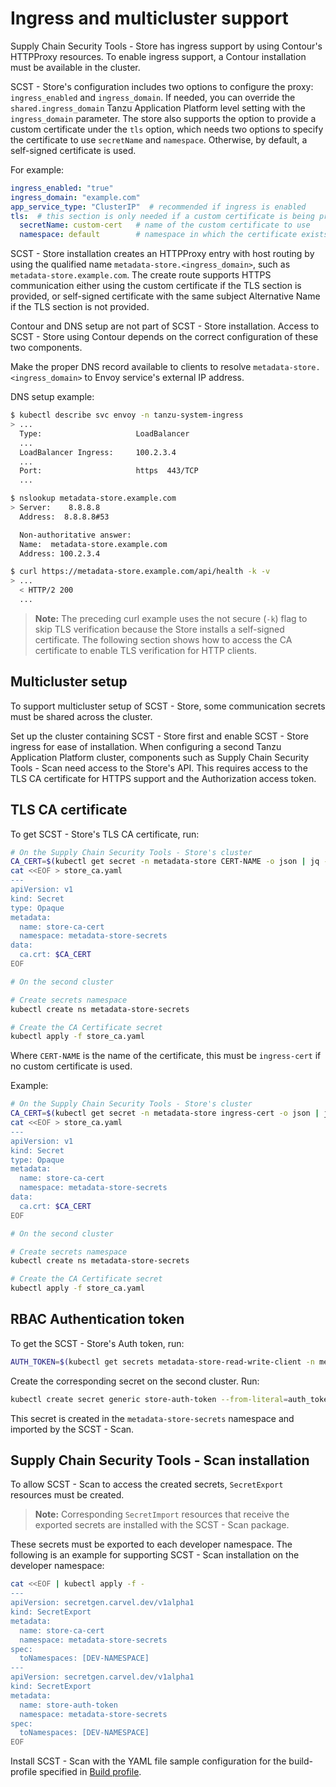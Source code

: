 # Ingress and multicluster support

Supply Chain Security Tools - Store has ingress support by using Contour's HTTPProxy resources. To enable ingress support, a Contour installation must be available in the cluster.

SCST - Store's configuration includes two options to configure the proxy: `ingress_enabled` and `ingress_domain`. If needed, you can override the `shared.ingress_domain` Tanzu Application Platform level setting with the `ingress_domain` parameter.
The store also supports the option to provide a custom certificate under the `tls` option, which needs two options to specify the certificate to use `secretName` and `namespace`.
Otherwise, by default, a self-signed certificate is used.

For example:

```yaml
ingress_enabled: "true"
ingress_domain: "example.com"
app_service_type: "ClusterIP"  # recommended if ingress is enabled
tls:  # this section is only needed if a custom certificate is being provided
  secretName: custom-cert   # name of the custom certificate to use
  namespace: default        # namespace in which the certificate exists
```

SCST - Store installation creates an HTTPProxy entry with host routing by using the qualified name `metadata-store.<ingress_domain>`, such as `metadata-store.example.com`. The create route supports HTTPS communication either using the custom certificate if the TLS section is provided, or self-signed certificate with the same subject Alternative Name if the TLS section is not provided.

Contour and DNS setup are not part of SCST - Store installation. Access to SCST - Store using Contour depends on the correct configuration of these two components.

Make the proper DNS record available to clients to resolve `metadata-store.<ingress_domain>` to Envoy service's external IP address.

DNS setup example:

```bash
$ kubectl describe svc envoy -n tanzu-system-ingress
> ...
  Type:                     LoadBalancer
  ...
  LoadBalancer Ingress:     100.2.3.4
  ...
  Port:                     https  443/TCP
  ...

$ nslookup metadata-store.example.com
> Server:    8.8.8.8
  Address:  8.8.8.8#53

  Non-authoritative answer:
  Name:  metadata-store.example.com
  Address: 100.2.3.4

$ curl https://metadata-store.example.com/api/health -k -v
> ...
  < HTTP/2 200
  ...
```

>**Note:** The preceding curl example uses the not secure (`-k`) flag to skip TLS verification because the Store installs a self-signed certificate. The following section shows how to access the CA certificate to enable TLS verification for HTTP clients.

## <a id="multicluster-setup"></a>Multicluster setup

To support multicluster setup of SCST - Store, some communication secrets must be shared across the cluster.

Set up the cluster containing SCST - Store first and enable SCST - Store ingress for ease of installation. When configuring a second Tanzu Application Platform cluster, components such as Supply Chain Security Tools - Scan need access to the Store's API. This requires access to the TLS CA certificate for HTTPS support and the Authorization access token.

## <a id="tls"></a>TLS CA certificate

To get SCST - Store's TLS CA certificate, run:

```bash
# On the Supply Chain Security Tools - Store's cluster
CA_CERT=$(kubectl get secret -n metadata-store CERT-NAME -o json | jq -r ".data.\"ca.crt\"")
cat <<EOF > store_ca.yaml
---
apiVersion: v1
kind: Secret
type: Opaque
metadata:
  name: store-ca-cert
  namespace: metadata-store-secrets
data:
  ca.crt: $CA_CERT
EOF

# On the second cluster 

# Create secrets namespace
kubectl create ns metadata-store-secrets

# Create the CA Certificate secret
kubectl apply -f store_ca.yaml
```

Where `CERT-NAME` is the name of the certificate, this must be `ingress-cert` if no custom certificate is used.

Example:
```bash
# On the Supply Chain Security Tools - Store's cluster
CA_CERT=$(kubectl get secret -n metadata-store ingress-cert -o json | jq -r ".data.\"ca.crt\"")
cat <<EOF > store_ca.yaml
---
apiVersion: v1
kind: Secret
type: Opaque
metadata:
  name: store-ca-cert
  namespace: metadata-store-secrets
data:
  ca.crt: $CA_CERT
EOF

# On the second cluster 

# Create secrets namespace
kubectl create ns metadata-store-secrets

# Create the CA Certificate secret
kubectl apply -f store_ca.yaml
```

## <a id="rbac-auth-token"></a>RBAC Authentication token

To get the SCST - Store's Auth token, run:

```bash
AUTH_TOKEN=$(kubectl get secrets metadata-store-read-write-client -n metadata-store -o jsonpath="{.data.token}" | base64 -d)
```

Create the corresponding secret on the second cluster. Run:

```bash
kubectl create secret generic store-auth-token --from-literal=auth_token=$AUTH_TOKEN -n metadata-store-secrets
```

This secret is created in the `metadata-store-secrets` namespace and imported by the SCST - Scan.

## <a id="scst-scan-install"></a>Supply Chain Security Tools - Scan installation

To allow SCST - Scan to access the created secrets, `SecretExport` resources must be created.

>**Note:** Corresponding `SecretImport` resources that receive the exported secrets are installed with the SCST - Scan package.

These secrets must be exported to each developer namespace. The following is an example for supporting SCST - Scan installation on the developer namespace:

```bash
cat <<EOF | kubectl apply -f -
---
apiVersion: secretgen.carvel.dev/v1alpha1
kind: SecretExport
metadata:
  name: store-ca-cert
  namespace: metadata-store-secrets
spec:
  toNamespaces: [DEV-NAMESPACE]
---
apiVersion: secretgen.carvel.dev/v1alpha1
kind: SecretExport
metadata:
  name: store-auth-token
  namespace: metadata-store-secrets
spec:
  toNamespaces: [DEV-NAMESPACE]
EOF
```

Install SCST - Scan with the YAML file sample configuration for the build-profile specified in [Build profile](../multicluster/reference/tap-values-build-sample.md).

